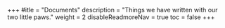 +++
#itle = "Documents"
description = "Things we have written with our two little paws."
weight = 2
disableReadmoreNav = true
toc = false
+++
